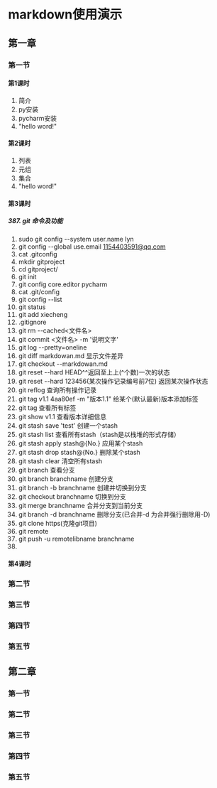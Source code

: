 # markdown使用演示

## 第一章
### 第一节
#### 第1课时
1. 简介
2. py安装
3. pycharm安装
4. "hello word!"
#### 第2课时
1. 列表
2. 元组
3. 集合
4. "hello word!"
#### 第3课时
##### 387. git 命令及功能

1. sudo git config --system user.name lyn 
2. git config --global use.email 1154403591@qq.com 
3. cat .gitconfig
4. mkdir gitproject 
5. cd gitproject/
6. git init
7. git config core.editor pycharm
8. cat .git/config
9. git config --list
10. git status 
11. git add xiecheng
12. .gitignore
13. git rm --cached<文件名>
14. git commit <文件名> -m '说明文字'
15. git log --pretty=oneline
16. git diff markdowan.md 显示文件差异
17. git checkout --markdowan.md 
18. git reset --hard HEAD^^返回至上上(^个数)一次的状态
19. git reset --hard 123456(某次操作记录编号前7位) 返回某次操作状态
20. git reflog 查询所有操作记录
21. git tag v1.1 4aa80ef -m "版本1.1" 给某个(默认最新)版本添加标签
22. git tag 查看所有标签
23. git show v1.1 查看版本详细信息
24. git stash save 'test' 创建一个stash
25. git stash list 查看所有stash（stash是以栈堆的形式存储）
25. git stash apply stash@{No.} 应用某个stash
26. git stash drop stash@{No.} 删除某个stash
27. git stash clear 清空所有stash
28. git branch 查看分支
29. git branch branchname 创建分支
30. git branch -b branchname 创建并切换到分支 
31. git checkout branchname 切换到分支 
32. git merge branchname 合并分支到当前分支
33. git branch -d branchname 删除分支(已合并-d 为合并强行删除用-D)
34. git clone https(克隆git项目)
35. git remote 
36. git push -u remotelibname branchname
37. 

#### 第4课时

### 第二节
### 第三节
### 第四节
### 第五节

## 第二章
### 第一节
### 第二节
### 第三节
### 第四节
### 第五节
